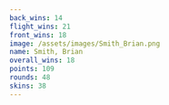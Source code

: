 ```yaml
---
back_wins: 14
flight_wins: 21
front_wins: 18
image: /assets/images/Smith_Brian.png
name: Smith, Brian
overall_wins: 18
points: 109
rounds: 48
skins: 38
---
```


